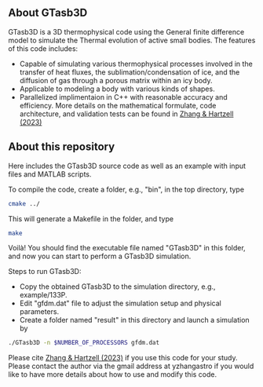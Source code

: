 ## About GTasb3D

GTasb3D is a 3D thermophysical code using the General finite difference model to simulate the Thermal evolution of active small bodies. The features of this code includes:
* Capable of simulating various thermophysical processes involved in the transfer of heat fluxes, the sublimation/condensation of ice, and the diffusion of gas through a porous matrix within an icy body.
* Applicable to modeling a body with various kinds of shapes.
* Parallelized implimentaion in C++ with reasonable accuracy and efficiency.
More details on the mathematical formulate, code architecture, and validation tests can be found in <a href="https://doi.org/10.3847/PSJ/acc4c4">Zhang \& Hartzell (2023)</a>

## About this repository

Here includes the GTasb3D source code as well as an example with input files and MATLAB scripts. 

To compile the code, create a folder, e.g., "bin", in the top directory, type
```sh
cmake ../
```
This will generate a Makefile in the folder, and type
```sh
make
```
Voilà!  You should find the executable file named "GTasb3D" in this folder, and now you can start to perform a GTasb3D simulation.

Steps to run GTasb3D:
* Copy the obtained GTasb3D to the simulation directory, e.g., example/133P.
* Edit "gfdm.dat" file to adjust the simulation setup and physical parameters.
* Create a folder named "result" in this directory and launch a simulation by 
```sh
./GTasb3D -n $NUMBER_OF_PROCESSORS gfdm.dat
```

Please cite <a href="https://doi.org/10.3847/PSJ/acc4c4">Zhang \& Hartzell (2023)</a> if you use this code for your study. Please contact the author via the gmail address at yzhangastro if you would like to have more details about how to use and modify this code. 
